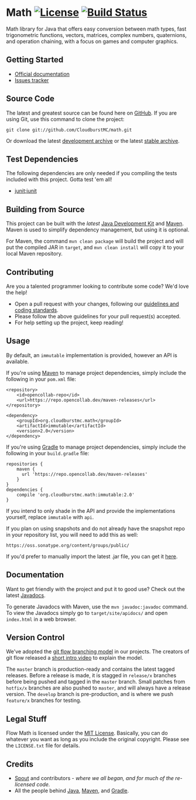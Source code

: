 # Math [![License](http://img.shields.io/badge/license-MIT-lightgrey.svg?style=flat)][License] [![Build Status](https://ci.opencollab.dev/job/NukkitX/job/math/job/master/badge/icon)](https://ci.opencollab.dev/job/NukkitX/job/math/job/master/)

Math library for Java that offers easy conversion between math types, fast trigonometric functions, vectors, matrices, complex numbers, quaternions, and operation chaining, with a focus on games and computer graphics.

## Getting Started
* [Official documentation](#documentation)
* [Issues tracker](https://github.com/CloudburstMC/math/issues)

## Source Code
The latest and greatest source can be found here on [GitHub](https://github.com/CloudburstMC/math). If you are using Git, use this command to clone the project:

    git clone git://github.com/CloudburstMC/math.git

Or download the latest [development archive](https://github.com/CloudburstMC/math/archive/develop.zip) or the latest [stable archive](https://github.com/CloudburstMC/math/archive/master.zip).

## Test Dependencies
The following dependencies are only needed if you compiling the tests included with this project. Gotta test 'em all!
* [junit:junit](https://oss.sonatype.org/#nexus-search;gav~junit~junit~~~)

## Building from Source
This project can be built with the _latest_ [Java Development Kit](http://oracle.com/technetwork/java/javase/downloads) and [Maven](https://maven.apache.org/). Maven is used to simplify dependency management, but using it is optional.

For Maven, the command `mvn clean package` will build the project and will put the compiled JAR in `target`, and `mvn clean install` will copy it to your local Maven repository.

## Contributing
Are you a talented programmer looking to contribute some code? We'd love the help!

* Open a pull request with your changes, following our [guidelines and coding standards](CONTRIBUTING.md).
* Please follow the above guidelines for your pull request(s) accepted.
* For help setting up the project, keep reading!

## Usage
By default, an `immutable` implementation is provided, however an API is available.

If you're using [Maven](https://maven.apache.org/download.html) to manage project dependencies, simply include the following in your `pom.xml` file:

    <repository>
        <id>opencollab-repo</id>
        <url>https://repo.opencollab.dev/maven-releases</url>
    </repository>

    <dependency>
        <groupId>org.cloudburstmc.math</groupId>
        <artifactId>immutable</artifactId>
        <version>2.0</version>
    </dependency>

If you're using [Gradle](https://www.gradle.org/) to manage project dependencies, simply include the following in your `build.gradle` file:

    repositories {
        maven {
          url 'https://repo.opencollab.dev/maven-releases'
        }
    }
    dependencies {
        compile 'org.cloudburstmc.math:immutable:2.0'
    }

If you intend to only shade in the API and provide the implementations yourself, replace `immutable` with `api`.

If you plan on using snapshots and do not already have the snapshot repo in your repository list, you will need to add this as well:

    https://oss.sonatype.org/content/groups/public/

If you'd prefer to manually import the latest .jar file, you can get it [here](https://ci.opencollab.dev/job/NukkitX/job/math/job/master).

## Documentation
Want to get friendly with the project and put it to good use? Check out the latest [Javadocs](https://ci.opencollab.dev/job/NukkitX/job/math/job/master/javadoc).

To generate Javadocs with Maven, use the `mvn javadoc:javadoc` command. To view the Javadocs simply go to `target/site/apidocs/` and open `index.html` in a web browser.

## Version Control
We've adopted the [git flow branching model](http://nvie.com/posts/a-successful-git-branching-model/) in our projects. The creators of git flow released a [short intro video](http://vimeo.com/16018419) to explain the model.

The `master` branch is production-ready and contains the latest tagged releases. Before a release is made, it is stagged in `release/x` branches before being pushed and tagged in the `master` branch. Small patches from `hotfix/x` branches are also pushed to `master`, and will always have a release version. The `develop` branch is pre-production, and is where we push `feature/x` branches for testing.

## Legal Stuff
Flow Math is licensed under the [MIT License][License]. Basically, you can do whatever you want as long as you include the original copyright. Please see the `LICENSE.txt` file for details.

## Credits
* [Spout](https://spout.org/) and contributors - *where we all began, and for much of the re-licensed code.*
* All the people behind [Java](http://www.oracle.com/technetwork/java/index.html), [Maven](https://maven.apache.org/), and [Gradle](https://www.gradle.org/).

[License]: https://tldrlegal.com/l/mit
